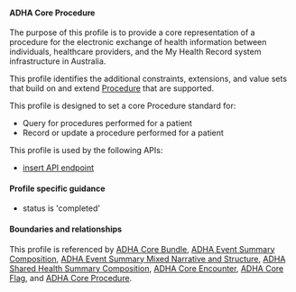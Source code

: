 #### ADHA Core Procedure
The purpose of this profile is to provide a core representation of a procedure for the electronic exchange of health information between individuals, healthcare providers, and the My Health Record system infrastructure in Australia.

This profile identifies the additional constraints, extensions, and value sets that build on and extend [Procedure](http://hl7.org/fhir/R4/procedure.html) that are supported. 

This profile is designed to set a core Procedure standard for:
* Query for procedures performed for a patient
* Record or update a procedure performed for a patient

This profile is used by the following APIs:
* [insert API endpoint](StructureDefinition-TBD-1.html)


#### Profile specific guidance
* status is 'completed'


#### Boundaries and relationships
This profile is referenced by 
[ADHA Core Bundle](StructureDefinition-dh-bundle-core-1.html), 
[ADHA Event Summary Composition](StructureDefinition-dh-composition-es-1.html), 
[ADHA Event Summary Mixed Narrative and Structure](StructureDefinition-dh-composition-es-mix-1.html), 
[ADHA Shared Health Summary Composition](StructureDefinition-dh-composition-shs-1.html), 
[ADHA Core Encounter](StructureDefinition-dh-encounter-core-1.html), 
[ADHA Core Flag](StructureDefinition-dh-flag-core-1.html), and 
[ADHA Core Procedure](StructureDefinition-dh-procedure-core-1.html). 
